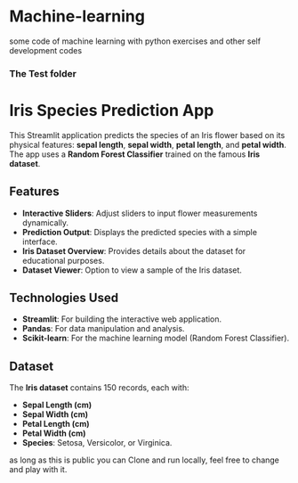 # Machine-learning
some code of machine learning with python
exercises and other self development codes

### The Test folder
# Iris Species Prediction App

This Streamlit application predicts the species of an Iris flower based on its physical features: **sepal length**, **sepal width**, **petal length**, and **petal width**. The app uses a **Random Forest Classifier** trained on the famous **Iris dataset**.

## Features

- **Interactive Sliders**: Adjust sliders to input flower measurements dynamically.
- **Prediction Output**: Displays the predicted species with a simple interface.
- **Iris Dataset Overview**: Provides details about the dataset for educational purposes.
- **Dataset Viewer**: Option to view a sample of the Iris dataset.

## Technologies Used

- **Streamlit**: For building the interactive web application.
- **Pandas**: For data manipulation and analysis.
- **Scikit-learn**: For the machine learning model (Random Forest Classifier).

## Dataset

The **Iris dataset** contains 150 records, each with:
- **Sepal Length (cm)**
- **Sepal Width (cm)**
- **Petal Length (cm)**
- **Petal Width (cm)**
- **Species**: Setosa, Versicolor, or Virginica.
  
as long as this is public you can Clone and run locally, feel free to change and play with it.


